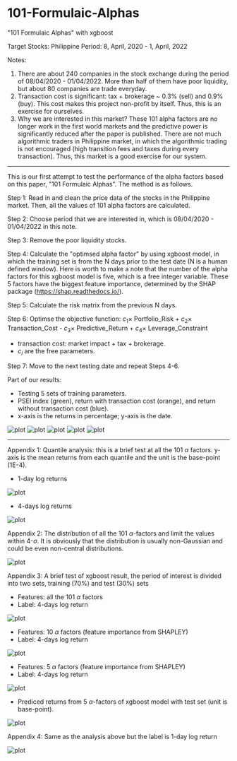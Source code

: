 # 101-Formulaic-Alphas
"101 Formulaic Alphas" with xgboost

Target Stocks: Philippine
Period: 8, April, 2020 - 1, April, 2022

Notes:
1. There are about 240 companies in the stock exchange during the period of 08/04/2020 - 01/04/2022. More than half of them have poor liquidity, but about 80 companies are trade everyday.
2. Transaction cost is significant: tax + brokerage ~ 0.3% (sell) and 0.9% (buy). This cost makes this project non-profit by itself. Thus, this is an exercise for ourselves.
3. Why we are interested in this market? These 101 alpha factors are no longer work in the first world markets and the predictive power is significantly reduced after the paper is published. There are not much algorithmic traders in Philippine market, in which the algorithmic trading is not encouraged (high transition fees and taxes during every transaction). Thus, this market is a good exercise for our system.

************************************************************************************

This is our first attempt to test the performance of the alpha factors based on this paper, "101 Formulaic Alphas". The method is as follows.

Step 1: Read in and clean the price data of the stocks in the Philippine market. Then, all the values of 101 alpha factors are calculated.

Step 2: Choose period that we are interested in, which is 08/04/2020 - 01/04/2022 in this note.

Step 3: Remove the poor liquidity stocks.

Step 4: Calculate the "optimsed alpha factor" by using xgboost model, in which the training set is from the N days prior to the test date (N is a human defined window). Here is worth to make a note that the number of the alpha factors for this xgboost model is five, which is a free integer variable. These 5 factors have the biggest feature importance, determined by the SHAP package (https://shap.readthedocs.io/).

Step 5: Calculate the risk matrix from the previous N days.

Step 6: Optimse the objective function: $c_1 \times$ Portfolio_Risk + $c_2 \times$ Transaction_Cost - $c_3 \times$ Predictive_Return + $c_4 \times$ Leverage_Constraint
  * transaction cost: market impact + tax + brokerage.
  * $c_i$ are the free parameters.

Step 7: Move to the next testing date and repeat Steps 4-6.



Part of our results:
  * Testing 5 sets of training parameters.
  * PSEI index (green), return with transaction cost (orange), and return without transaction cost (blue).
  * x-axis is the returns in percentage; y-axis is the date.


![plot](./image/backtest_1.png)
![plot](./image/backtest_2.png)
![plot](./image/backtest_3.png)
![plot](./image/backtest_4.png)
![plot](./image/backtest_5.png)











*****************************************


Appendix 1: Quantile analysis: this is a brief test at all the 101 $\alpha$ factors. y-axis is the mean returns from each quantile and the unit is the base-point (1E-4).

* 1-day log returns

![plot](./image/quantile_return_1d.png)

* 4-days log returns

![plot](./image/quantile_return_4d.png)




Appendix 2: The distribution of all the 101 $\alpha$-factors and limit the values within 4-$\sigma$. It is obviously that the distribution is usually non-Gaussian and could be even non-central distributions.

![plot](./image/distribution.png)




Appendix 3: A brief test of xgboost result, the period of interest is divided into two sets, training (70%) and test (30%) sets
* Features: all the 101 $\alpha$ factors
* Label: 4-days log return

![plot](./image/training_101_factors.png)

* Features: 10 $\alpha$ factors (feature importance from SHAPLEY)
* Label: 4-days log return

![plot](./image/training_10_factors.png)

* Features: 5 $\alpha$ factors (feature importance from SHAPLEY)
* Label: 4-days log return

![plot](./image/training_5_factors.png)

* Prediced returns from 5 $\alpha$-factors of xgboost model with test set (unit is base-point).

![plot](./image/log_returns_4d.png)



Appendix 4: Same as the analysis above but the label is 1-day log return

![plot](./image/log_returns_1d.png)
